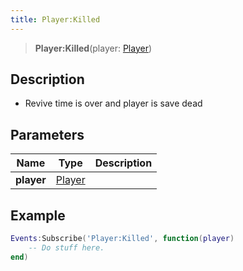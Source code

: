 ```yaml
---
title: Player:Killed
---
```


> **Player:Killed**(player: [Player](/vext/ref/client/type/player))

## Description

- Revive time is over and player is save dead

## Parameters

| Name | Type | Description |
| ---- | ---- | ----------- |
| **player** | [Player](/vext/ref/client/type/player) |  |

## Example

```lua
Events:Subscribe('Player:Killed', function(player)
    -- Do stuff here.
end)
```
